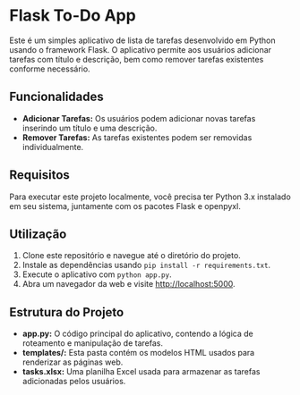 # Flask To-Do App

Este é um simples aplicativo de lista de tarefas desenvolvido em Python usando o framework Flask. O aplicativo permite aos usuários adicionar tarefas com título e descrição, bem como remover tarefas existentes conforme necessário.

## Funcionalidades

- **Adicionar Tarefas:** Os usuários podem adicionar novas tarefas inserindo um título e uma descrição.
- **Remover Tarefas:** As tarefas existentes podem ser removidas individualmente.

## Requisitos

Para executar este projeto localmente, você precisa ter Python 3.x instalado em seu sistema, juntamente com os pacotes Flask e openpyxl.

## Utilização

1. Clone este repositório e navegue até o diretório do projeto.
2. Instale as dependências usando `pip install -r requirements.txt`.
3. Execute o aplicativo com `python app.py`.
4. Abra um navegador da web e visite [http://localhost:5000](http://localhost:5000).

## Estrutura do Projeto

- **app.py:** O código principal do aplicativo, contendo a lógica de roteamento e manipulação de tarefas.
- **templates/:** Esta pasta contém os modelos HTML usados para renderizar as páginas web.
- **tasks.xlsx:** Uma planilha Excel usada para armazenar as tarefas adicionadas pelos usuários.